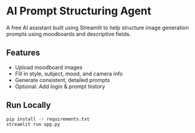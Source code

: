 # AI Prompt Structuring Agent

A free AI assistant built using Streamlit to help structure image generation prompts using moodboards and descriptive fields.

## Features

- Upload moodboard images
- Fill in style, subject, mood, and camera info
- Generate consistent, detailed prompts
- Optional: Add login & prompt history

## Run Locally

```bash
pip install -r requirements.txt
streamlit run app.py
```
